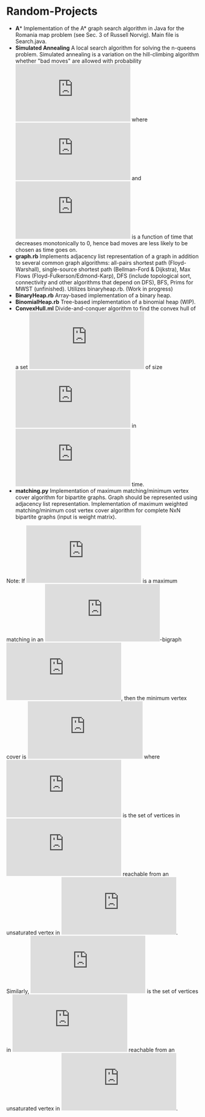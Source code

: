 # Random-Projects
- **A*** Implementation of the A* graph search algorithm in Java for the Romania map problem (see Sec. 3 of Russell Norvig).  Main file is  Search.java. 
- **Simulated Annealing** A local search algorithm for solving the n-queens problem. Simulated annealing is a variation on the hill-climbing algorithm whether "bad moves" are allowed with probability ![equation](https://latex.codecogs.com/svg.latex?e%5E%7B%5CDelta%20V/T%7D) where ![equation](https://latex.codecogs.com/svg.latex?%5CDelta%20V%20%3D%20%5Ctextsc%7BValue%7D%28%5Ctexttt%7Bcurr%7D%29%20-%20%5Ctextsc%7BValue%7D%28%5Ctexttt%7Bnext%7D%29) and ![equation](https://latex.codecogs.com/svg.latex?T) is a function of time that decreases monotonically to 0, hence bad moves are less likely to be chosen as time goes on.
- **graph.rb** Implements adjacency list representation of a graph in addition to several common graph algorithms: all-pairs shortest path (Floyd-Warshall), single-source shortest path (Bellman-Ford & Dijkstra), Max Flows (Floyd-Fulkerson/Edmond-Karp), DFS (include topological sort, connectivity and other algorithms that depend on DFS), BFS, Prims for MWST (unfinished). Utilizes binaryheap.rb. (Work in progress)
- **BinaryHeap.rb** Array-based implementation of a binary heap.
- **BinomialHeap.rb** Tree-based implementation of a binomial heap (WIP).
- **ConvexHull.ml** Divide-and-conquer algorithm to find the convex hull of a set ![equation](https://latex.codecogs.com/svg.latex?S%20%5Csubseteq%20%5Cmathbb%20Z%20%5Ctimes%20%5Cmathbb%20Z) of size ![equation](https://latex.codecogs.com/svg.latex?n) in ![equation](https://latex.codecogs.com/svg.latex?O%28n%5Clog%20n%29) time.
- **matching.py** Implementation of maximum matching/minimum vertex cover algorithm for bipartite graphs. Graph should be represented using adjacency list representation. Implementation of maximum weighted matching/minimum cost vertex cover algorithm for complete NxN bipartite graphs (input is weight matrix). 

Note: If ![equation](https://latex.codecogs.com/svg.latex?%5Cmathcal%7BM%7D) is a maximum matching in an ![equation](https://latex.codecogs.com/svg.latex?X%2CY)-bigraph ![equation](https://latex.codecogs.com/svg.latex?G), then the minimum vertex cover is ![equation](https://latex.codecogs.com/svg.latex?Q%20%3D%20T%20%5Ccup%20%28X-S%29) where ![equation](https://latex.codecogs.com/svg.latex?S) is the set of vertices in ![equation](https://latex.codecogs.com/svg.latex?X) reachable from an unsaturated vertex in ![equation](https://latex.codecogs.com/svg.latex?X). Similarly, ![equation](https://latex.codecogs.com/svg.latex?T) is the set of vertices in ![equation](https://latex.codecogs.com/svg.latex?Y) reachable from an unsaturated vertex in ![equation](https://latex.codecogs.com/svg.latex?X). 
